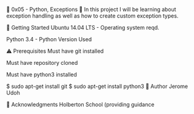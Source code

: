 🐚 0x05 - Python, Exceptions 🐚
In this project I will be learning about exception handling as well as how to create custom exception types.

🏃 Getting Started
Ubuntu 14.04 LTS - Operating system reqd.

Python 3.4 - Python Version Used

⚠️ Prerequisites
Must have git installed

Must have repository cloned

Must have python3 installed

$ sudo apt-get install git
$ sudo apt-get install python3
📘 Author
Jerome Udoh

📣 Acknowledgments
Holberton School (providing guidance

